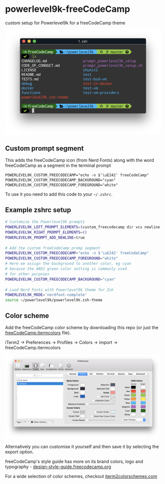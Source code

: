 # powerlevel9k-freeCodeCamp
custom setup for Powerlevel9k for a freeCodeCamp theme

![Screenshot](images/terminal-freecodecamp-powerlevel9k.png)

## Custom prompt segment

This adds the freeCodeCamp icon (from Nerd Fonts) along with the word freeCodeCamp as a segment in the terminal prompt

```
POWERLEVEL9K_CUSTOM_FREECODECAMP="echo -n $'\uE242' freeCodeCamp"
POWERLEVEL9K_CUSTOM_FREECODECAMP_BACKGROUND="cyan"
POWERLEVEL9K_CUSTOM_FREECODECAMP_FOREGROUND="white"
```

To use it you need to add this code to your `~/.zshrc`.

## Example zshrc setup

```sh
# Customise the Powerlevel9k prompts
POWERLEVEL9K_LEFT_PROMPT_ELEMENTS=(custom_freecodecamp dir vcs newline status)
POWERLEVEL9K_RIGHT_PROMPT_ELEMENTS=()
POWERLEVEL9K_PROMPT_ADD_NEWLINE=true

# Add the custom freeCodeCamp promp segment
POWERLEVEL9K_CUSTOM_FREECODECAMP="echo -n $'\uE242' freeCodeCamp"
POWERLEVEL9K_CUSTOM_FREECODECAMP_FOREGROUND="white"
# Here we assign the background to another color, eg cyan
# because the ANSI green color setting is commonly used
# for other purposes
POWERLEVEL9K_CUSTOM_FREECODECAMP_BACKGROUND="cyan"

# Load Nerd Fonts with Powerlevel9k theme for Zsh
POWERLEVEL9K_MODE='nerdfont-complete'
source ~/powerlevel9k/powerlevel9k.zsh-theme
```

## Color scheme

Add the freeCodeCamp color scheme by downloading this repo (or just the [freeCodeCamp.itermcolors](freeCodeCamp.itermcolors) file).  

iTerm2 -> Preferences -> Profiles -> Colors -> import -> <YOUR LOCAL PATH TO FILE>freeCodeCamp.itermcolors  

![iTerm2 Preferences with freeCodeCamp Colors](images/iterm2-preferences-colors-freeCodeCamp.png)

Alternatively you can customise it yourself and then save it by selecting the export option.  

freeCodeCamp's style guide has more on its brand colors, logo and typography -   [design-style-guide.freecodecamp.org](https://design-style-guide.freecodecamp.org/)  

For a wide selection of color schemes, checkout [iterm2colorschemes.com](https://iterm2colorschemes.com/)  
